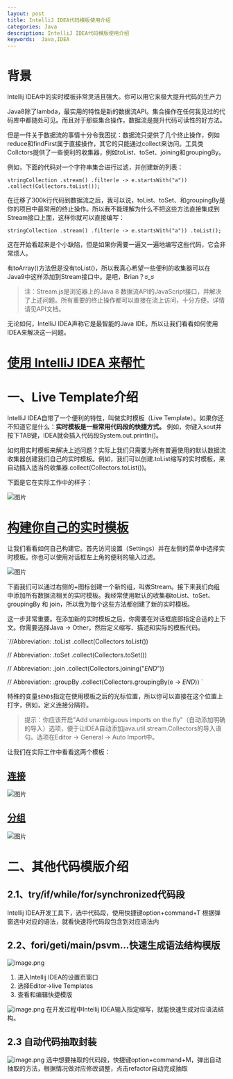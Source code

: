 ```yaml
---
layout: post
title: IntelliJ IDEA代码模版使用介绍
categories: Java
description: IntelliJ IDEA代码模版使用介绍
keywords:  Java,IDEA
---
```

# 背景
Intellij IDEA中的实时模板非常灵活且强大。你可以用它来极大提升代码的生产力

Java8除了lambda，最实用的特性是新的数据流API。集合操作在任何我见过的代码库中都随处可见。而且对于那些集合操作，数据流是提升代码可读性的好方法。

但是一件关于数据流的事情十分令我困扰：数据流只提供了几个终止操作，例如reduce和findFirst属于直接操作，其它的只能通过collect来访问。工具类Collctors提供了一些便利的收集器，例如toList、toSet、joining和groupingBy。

例如，下面的代码对一个字符串集合进行过滤，并创建新的列表：

`stringCollection
  .stream()
  .filter(e -> e.startsWith("a"))
  .collect(Collectors.toList());
`

在迁移了300k行代码到数据流之后，我可以说，toList、toSet、和groupingBy是你的项目中最常用的终止操作。所以我不能理解为什么不把这些方法直接集成到Stream接口上面，这样你就可以直接编写：

`stringCollection
  .stream()
  .filter(e -> e.startsWith("a"))
  .toList();
`

这在开始看起来是个小缺陷，但是如果你需要一遍又一遍地编写这些代码，它会非常烦人。

有toArray()方法但是没有toList()，所以我真心希望一些便利的收集器可以在Java9中这样添加到Stream接口中。是吧，Brian？ಠ\_ಠ

> 注：Stream.js是浏览器上的Java 8 数据流API的JavaScript接口，并解决了上述问题。所有重要的终止操作都可以直接在流上访问，十分方便。详情请见API文档。

无论如何，IntelliJ IDEA声称它是最智能的Java IDE。所以让我们看看如何使用IDEA来解决这一问题。

# [使用 IntelliJ IDEA 来帮忙](https://mp.weixin.qq.com/s?__biz=MzUzMTA2NTU2Ng==&mid=2247487551&idx=1&sn=18f64ba49f3f0f9d8be9d1fdef8857d9&scene=21#wechat_redirect)

# 一、Live Template介绍
IntelliJ IDEA自带了一个便利的特性，叫做实时模板（Live Template）。如果你还不知道它是什么：**实时模板是一些常用代码段的快捷方式。** 例如，你键入sout并按下TAB键，IDEA就会插入代码段System.out.println()。

如何用实时模板来解决上述问题？实际上我们只需要为所有普遍使用的默认数据流收集器创建我们自己的实时模板。例如，我们可以创建.toList缩写的实时模板，来自动插入适当的收集器.collect(Collectors.toList())。

下面是它在实际工作中的样子：

![图片](https://mmbiz.qpic.cn/mmbiz_gif/6mychickmupXo3YZtg2jsqBkcy1lcXjJ0QuzDVpiaA4007WycwoA9K4MkRbXQXvwhhCAwbMXTuHqWBYjutKlf0cQ/640?wx_fmt=gif&tp=webp&wxfrom=5&wx_lazy=1)

# [构建你自己的实时模板](https://mp.weixin.qq.com/s?__biz=MzUzMTA2NTU2Ng==&mid=2247487551&idx=1&sn=18f64ba49f3f0f9d8be9d1fdef8857d9&scene=21#wechat_redirect)

让我们看看如何自己构建它。首先访问设置（Settings）并在左侧的菜单中选择实时模板。你也可以使用对话框左上角的便利的输入过滤。

![图片](https://mmbiz.qpic.cn/mmbiz_jpg/6mychickmupXo3YZtg2jsqBkcy1lcXjJ0K37JDhzuRAMTgniaZY21wuT5zNFZThYyR7MmEp57qib3QeWPILzKVoiaw/640?wx_fmt=jpeg&tp=webp&wxfrom=5&wx_lazy=1&wx_co=1)

下面我们可以通过右侧的+图标创建一个新的组，叫做Stream。接下来我们向组中添加所有数据流相关的实时模板。我经常使用默认的收集器toList、toSet、groupingBy 和 join，所以我为每个这些方法都创建了新的实时模板。

这一步非常重要。在添加新的实时模板之后，你需要在对话框底部指定合适的上下文。你需要选择Java → Other，然后定义缩写、描述和实际的模板代码。

`//Abbreviation: .toList
.collect(Collectors.toList())

// Abbreviation: .toSet
.collect(Collectors.toSet())

// Abbreviation: .join
.collect(Collectors.joining("$END$"))

// Abbreviation: .groupBy
.collect(Collectors.groupingBy(e -> $END$))
`

特殊的变量`$END$`指定在使用模板之后的光标位置，所以你可以直接在这个位置上打字，例如，定义连接分隔符。

> 提示：你应该开启"Add unambiguous imports on the fly"（自动添加明确的导入）选项，便于让IDEA自动添加java.util.stream.Collectors的导入语句。选项在Editor → General → Auto Import中。

让我们在实际工作中看看这两个模板：

## [连接](https://mp.weixin.qq.com/s?__biz=MzUzMTA2NTU2Ng==&mid=2247487551&idx=1&sn=18f64ba49f3f0f9d8be9d1fdef8857d9&scene=21#wechat_redirect)

![图片](https://mmbiz.qpic.cn/mmbiz_gif/6mychickmupXo3YZtg2jsqBkcy1lcXjJ0Tj5I4Yz9rfiarnrCW9TPbOVjq84ibFuhNGYict7vJd5a77qJIN87Vj7RA/640?wx_fmt=gif&tp=webp&wxfrom=5&wx_lazy=1)

## [分组](https://mp.weixin.qq.com/s?__biz=MzUzMTA2NTU2Ng==&mid=2247487551&idx=1&sn=18f64ba49f3f0f9d8be9d1fdef8857d9&scene=21#wechat_redirect)

![图片](https://mmbiz.qpic.cn/mmbiz_gif/6mychickmupXo3YZtg2jsqBkcy1lcXjJ05JM5ua6b3LnlQegHwlL41icyx4gbgiaWFs53Kic54eJzurtRhfRbruKwA/640?wx_fmt=gif&tp=webp&wxfrom=5&wx_lazy=1)


# 二、其他代码模版介绍

## 2.1、try/if/while/for/synchronized代码段

Intellij IDEA开发工具下，选中代码段，使用快捷键option+command+T 根据弹窗选中对应的语法，就看快速将代码段包含到对应语法内

## 2.2、fori/geti/main/psvm...快速生成语法结构模版

![image.png](https://cdn.nlark.com/yuque/0/2020/png/2545557/1602590096018-5311e794-8e88-48b3-bbeb-0fa6076f7520.png#align=left&display=inline&height=361&margin=%5Bobject%20Object%5D&name=image.png&originHeight=722&originWidth=982&size=401048&status=done&style=none&width=491)

1.  进入Intellij IDEA的设置页窗口
2.  选择Editor\->live Templates
3.  查看和编辑快捷模版

![image.png](https://cdn.nlark.com/yuque/0/2020/png/2545557/1602590209597-454b1bdf-545a-4a9b-9da0-2606c08a8d0b.png#align=left&display=inline&height=129&margin=%5Bobject%20Object%5D&name=image.png&originHeight=257&originWidth=673&size=49944&status=done&style=none&width=336.5)
在开发过程中Intellij IDEA输入指定缩写，就能快速生成对应语法结构。

## 2.3 自动代码抽取封装

![image.png](https://cdn.nlark.com/yuque/0/2020/png/2545557/1602592322151-2e112f6a-a687-405e-8b0f-0812e39f88d7.png#align=left&display=inline&height=354&margin=%5Bobject%20Object%5D&name=image.png&originHeight=707&originWidth=900&size=223054&status=done&style=none&width=450)
选中想要抽取的代码段，快捷键option+command+M，弹出自动抽取的方法，根据情况做对应修改调整，点击refactor自动完成抽取
